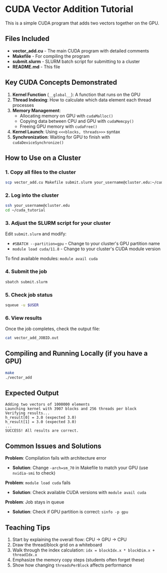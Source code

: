 # CUDA Vector Addition Tutorial

This is a simple CUDA program that adds two vectors together on the GPU.

## Files Included

- **vector_add.cu** - The main CUDA program with detailed comments
- **Makefile** - For compiling the program
- **submit.slurm** - SLURM batch script for submitting to a cluster
- **README.md** - This file

## Key CUDA Concepts Demonstrated

1. **Kernel Function** (`__global__`): A function that runs on the GPU
2. **Thread Indexing**: How to calculate which data element each thread processes
3. **Memory Management**: 
   - Allocating memory on GPU with `cudaMalloc()`
   - Copying data between CPU and GPU with `cudaMemcpy()`
   - Freeing GPU memory with `cudaFree()`
4. **Kernel Launch**: Using `<<<blocks, threads>>>` syntax
5. **Synchronization**: Waiting for GPU to finish with `cudaDeviceSynchronize()`

## How to Use on a Cluster

### 1. Copy all files to the cluster

```bash
scp vector_add.cu Makefile submit.slurm your_username@cluster.edu:~/cuda_tutorial/
```

### 2. Log into the cluster

```bash
ssh your_username@cluster.edu
cd ~/cuda_tutorial
```

### 3. Adjust the SLURM script for your cluster

Edit `submit.slurm` and modify:
- `#SBATCH --partition=gpu` - Change to your cluster's GPU partition name
- `module load cuda/11.8` - Change to your cluster's CUDA module version

To find available modules: `module avail cuda`

### 4. Submit the job

```bash
sbatch submit.slurm
```

### 5. Check job status

```bash
squeue -u $USER
```

### 6. View results

Once the job completes, check the output file:

```bash
cat vector_add_JOBID.out
```

## Compiling and Running Locally (if you have a GPU)

```bash
make
./vector_add
```

## Expected Output

```
Adding two vectors of 1000000 elements
Launching kernel with 3907 blocks and 256 threads per block
Verifying results...
h_result[0] = 3.0 (expected 3.0)
h_result[1] = 3.0 (expected 3.0)
...
SUCCESS! All results are correct.
```

## Common Issues and Solutions

**Problem**: Compilation fails with architecture error
- **Solution**: Change `-arch=sm_70` in Makefile to match your GPU (use `nvidia-smi` to check)

**Problem**: `module load cuda` fails
- **Solution**: Check available CUDA versions with `module avail cuda`

**Problem**: Job stays in queue
- **Solution**: Check if GPU partition is correct: `sinfo -p gpu`

## Teaching Tips

1. Start by explaining the overall flow: CPU → GPU → CPU
2. Draw the thread/block grid on a whiteboard
3. Walk through the index calculation: `idx = blockIdx.x * blockDim.x + threadIdx.x`
4. Emphasize the memory copy steps (students often forget these)
5. Show how changing `threadsPerBlock` affects performance
